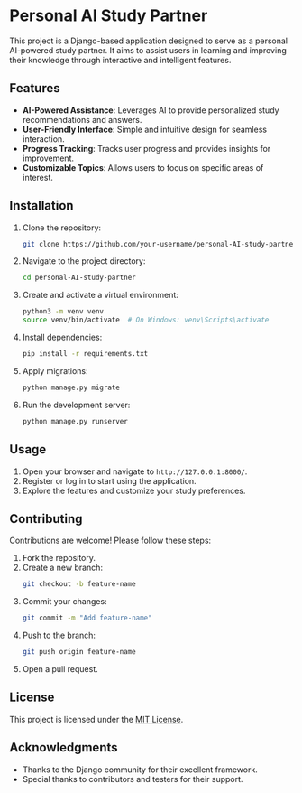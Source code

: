 # Personal AI Study Partner

This project is a Django-based application designed to serve as a personal AI-powered study partner. It aims to assist users in learning and improving their knowledge through interactive and intelligent features.

## Features

- **AI-Powered Assistance**: Leverages AI to provide personalized study recommendations and answers.
- **User-Friendly Interface**: Simple and intuitive design for seamless interaction.
- **Progress Tracking**: Tracks user progress and provides insights for improvement.
- **Customizable Topics**: Allows users to focus on specific areas of interest.

## Installation

1. Clone the repository:
    ```bash
    git clone https://github.com/your-username/personal-AI-study-partner.git
    ```
2. Navigate to the project directory:
    ```bash
    cd personal-AI-study-partner
    ```
3. Create and activate a virtual environment:
    ```bash
    python3 -m venv venv
    source venv/bin/activate  # On Windows: venv\Scripts\activate
    ```
4. Install dependencies:
    ```bash
    pip install -r requirements.txt
    ```
5. Apply migrations:
    ```bash
    python manage.py migrate
    ```
6. Run the development server:
    ```bash
    python manage.py runserver
    ```

## Usage

1. Open your browser and navigate to `http://127.0.0.1:8000/`.
2. Register or log in to start using the application.
3. Explore the features and customize your study preferences.

## Contributing

Contributions are welcome! Please follow these steps:

1. Fork the repository.
2. Create a new branch:
    ```bash
    git checkout -b feature-name
    ```
3. Commit your changes:
    ```bash
    git commit -m "Add feature-name"
    ```
4. Push to the branch:
    ```bash
    git push origin feature-name
    ```
5. Open a pull request.

## License

This project is licensed under the [MIT License](LICENSE).

## Acknowledgments

- Thanks to the Django community for their excellent framework.
- Special thanks to contributors and testers for their support.
